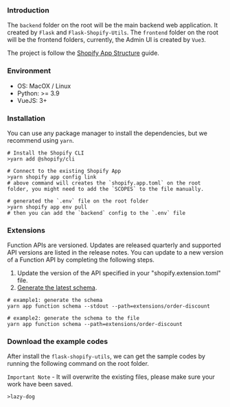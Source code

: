 ### Introduction

The `backend` folder on the root will be the main backend web application. It created by `Flask` and `Flask-Shopify-Utils`.
The `frontend` folder on the root will be the frontend folders, currently, the Admin UI is created by `Vue3`.

The project is follow the [Shopify App Structure](https://shopify.dev/docs/apps/tools/cli/structure) guide.

### Environment

- OS: MacOX / Linux
- Python: >= 3.9
- VueJS: 3+

### Installation

You can use any package manager to install the dependencies, but we recommend using `yarn`.

```shell
# Install the Shopify CLI
>yarn add @shopify/cli

# Connect to the existing Shopify App
>yarn shopify app config link
# above command will creates the `shopify.app.toml` on the root folder, you might need to add the `SCOPES` to the file manually.

# generated the `.env` file on the root folder
>yarn shopify app env pull
# then you can add the `backend` config to the `.env` file
```

### Extensions

Function APIs are versioned. 
Updates are released quarterly and supported API versions are listed in the release notes. 
You can update to a new version of a Function API by completing the following steps.

1. Update the version of the API specified in your "shopify.extension.toml" file.
2. [Generate the latest schema](https://shopify.dev/docs/apps/build/functions/input-output#generating-the-latest-schema).

```shell
# example1: generate the schema
yarn app function schema --stdout --path=extensions/order-discount

# example2: generate the schema to the file
yarn app function schema --path=extensions/order-discount
```

### Download the example codes

After install the `flask-shopify-utils`, we can get the sample codes by running the following command on the root folder.

`Important Note` - It will overwrite the existing files, please make sure your work have been saved.

```shell
>lazy-dog
```